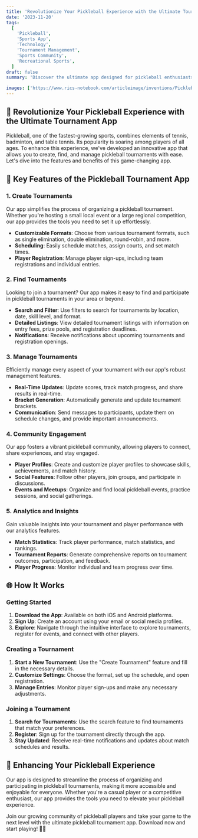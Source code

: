 ```yaml
---
title: 'Revolutionize Your Pickleball Experience with the Ultimate Tournament App 🏓'
date: '2023-11-20'
tags:
  [
    'Pickleball',
    'Sports App',
    'Technology',
    'Tournament Management',
    'Sports Community',
    'Recreational Sports',
  ]
draft: false
summary: 'Discover the ultimate app designed for pickleball enthusiasts to create, find, and manage tournaments. Enhance your pickleball experience with seamless organization, real-time updates, and community engagement. 🏓'

images: ['https://www.rics-notebook.com/articleimage/inventions/Pickleball.webp']
---
```


## 🌟 Revolutionize Your Pickleball Experience with the Ultimate Tournament App

Pickleball, one of the fastest-growing sports, combines elements of tennis, badminton, and table tennis. Its popularity is soaring among players of all ages. To enhance this experience, we've developed an innovative app that allows you to create, find, and manage pickleball tournaments with ease. Let's dive into the features and benefits of this game-changing app.

## 📱 Key Features of the Pickleball Tournament App

### 1. **Create Tournaments**

Our app simplifies the process of organizing a pickleball tournament. Whether you're hosting a small local event or a large regional competition, our app provides the tools you need to set it up effortlessly.

- **Customizable Formats**: Choose from various tournament formats, such as single elimination, double elimination, round-robin, and more.
- **Scheduling**: Easily schedule matches, assign courts, and set match times.
- **Player Registration**: Manage player sign-ups, including team registrations and individual entries.

### 2. **Find Tournaments**

Looking to join a tournament? Our app makes it easy to find and participate in pickleball tournaments in your area or beyond.

- **Search and Filter**: Use filters to search for tournaments by location, date, skill level, and format.
- **Detailed Listings**: View detailed tournament listings with information on entry fees, prize pools, and registration deadlines.
- **Notifications**: Receive notifications about upcoming tournaments and registration openings.

### 3. **Manage Tournaments**

Efficiently manage every aspect of your tournament with our app's robust management features.

- **Real-Time Updates**: Update scores, track match progress, and share results in real-time.
- **Bracket Generation**: Automatically generate and update tournament brackets.
- **Communication**: Send messages to participants, update them on schedule changes, and provide important announcements.

### 4. **Community Engagement**

Our app fosters a vibrant pickleball community, allowing players to connect, share experiences, and stay engaged.

- **Player Profiles**: Create and customize player profiles to showcase skills, achievements, and match history.
- **Social Features**: Follow other players, join groups, and participate in discussions.
- **Events and Meetups**: Organize and find local pickleball events, practice sessions, and social gatherings.

### 5. **Analytics and Insights**

Gain valuable insights into your tournament and player performance with our analytics features.

- **Match Statistics**: Track player performance, match statistics, and rankings.
- **Tournament Reports**: Generate comprehensive reports on tournament outcomes, participation, and feedback.
- **Player Progress**: Monitor individual and team progress over time.

## 🌐 How It Works

### Getting Started

1. **Download the App**: Available on both iOS and Android platforms.
2. **Sign Up**: Create an account using your email or social media profiles.
3. **Explore**: Navigate through the intuitive interface to explore tournaments, register for events, and connect with other players.

### Creating a Tournament

1. **Start a New Tournament**: Use the "Create Tournament" feature and fill in the necessary details.
2. **Customize Settings**: Choose the format, set up the schedule, and open registration.
3. **Manage Entries**: Monitor player sign-ups and make any necessary adjustments.

### Joining a Tournament

1. **Search for Tournaments**: Use the search feature to find tournaments that match your preferences.
2. **Register**: Sign up for the tournament directly through the app.
3. **Stay Updated**: Receive real-time notifications and updates about match schedules and results.

## 🚀 Enhancing Your Pickleball Experience

Our app is designed to streamline the process of organizing and participating in pickleball tournaments, making it more accessible and enjoyable for everyone. Whether you're a casual player or a competitive enthusiast, our app provides the tools you need to elevate your pickleball experience.

Join our growing community of pickleball players and take your game to the next level with the ultimate pickleball tournament app. Download now and start playing! 🏓🎉

